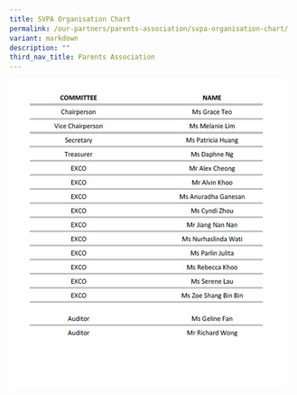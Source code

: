 ```yaml
---
title: SVPA Organisation Chart
permalink: /our-partners/parents-association/svpa-organisation-chart/
variant: markdown
description: ""
third_nav_title: Parents Association
---
```

<img src="/images/SVPA_Organisation_Chart.jpg">
